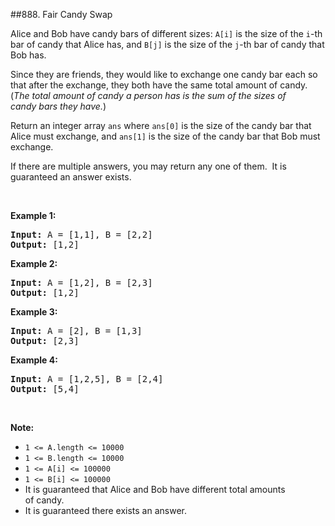 ##888. Fair Candy Swap
<p>Alice and Bob have candy bars of different sizes: <code>A[i]</code> is the size of the <code>i</code>-th bar of candy that Alice has, and <code>B[j]</code> is the size of the <code>j</code>-th bar of candy that Bob has.</p>

<p>Since they are friends, they would like to exchange one candy bar each so that after the exchange, they both have the same total&nbsp;amount of candy.&nbsp; (<em>The total amount of candy&nbsp;a person has is the sum of the sizes of candy&nbsp;bars they have.</em>)</p>

<p>Return an integer array <code>ans</code>&nbsp;where <code>ans[0]</code> is the size of the candy bar that Alice must exchange, and <code>ans[1]</code> is the size of the candy bar that Bob must exchange.</p>

<p>If there are multiple answers, you may return any one of them.&nbsp; It is guaranteed an answer exists.</p>

<p>&nbsp;</p>

<div>
<p><strong>Example 1:</strong></p>

<pre>
<strong>Input: </strong>A = <span id="example-input-1-1">[1,1]</span>, B = <span id="example-input-1-2">[2,2]</span>
<strong>Output: </strong><span id="example-output-1">[1,2]</span>
</pre>

<div>
<p><strong>Example 2:</strong></p>

<pre>
<strong>Input: </strong>A = <span id="example-input-2-1">[1,2]</span>, B = <span id="example-input-2-2">[2,3]</span>
<strong>Output: </strong><span id="example-output-2">[1,2]</span>
</pre>

<div>
<p><strong>Example 3:</strong></p>

<pre>
<strong>Input: </strong>A = <span id="example-input-3-1">[2]</span>, B = <span id="example-input-3-2">[1,3]</span>
<strong>Output: </strong><span id="example-output-3">[2,3]</span>
</pre>

<div>
<p><strong>Example 4:</strong></p>

<pre>
<strong>Input: </strong>A = <span id="example-input-4-1">[1,2,5]</span>, B = <span id="example-input-4-2">[2,4]</span>
<strong>Output: </strong><span id="example-output-4">[5,4]</span>
</pre>

<p>&nbsp;</p>

<p><strong><span>Note:</span></strong></p>

<ul>
	<li><span><code>1 &lt;= A.length &lt;= 10000</code></span></li>
	<li><span><code>1 &lt;= B.length &lt;= 10000</code></span></li>
	<li><code><span>1 &lt;= A[i] &lt;= 100000</span></code></li>
	<li><code><span>1 &lt;= B[i] &lt;= 100000</span></code></li>
	<li>It is guaranteed that Alice and Bob have different total amounts of&nbsp;candy.</li>
	<li>It is guaranteed there exists an&nbsp;answer.</li>
</ul>
</div>
</div>
</div>
</div>
